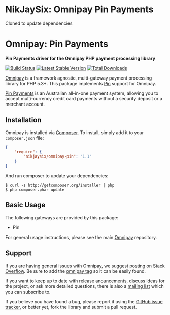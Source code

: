 # NikJaySix: Omnipay Pin Payments

Cloned to update dependencies

# Omnipay: Pin Payments

**Pin Payments driver for the Omnipay PHP payment processing library**

[![Build Status](https://travis-ci.org/thephpleague/omnipay-pin.png?branch=master)](https://travis-ci.org/thephpleague/omnipay-pin)
[![Latest Stable Version](https://poser.pugx.org/omnipay/pin/version.png)](https://packagist.org/packages/omnipay/pin)
[![Total Downloads](https://poser.pugx.org/omnipay/pin/d/total.png)](https://packagist.org/packages/omnipay/pin)

[Omnipay](https://github.com/thephpleague/omnipay) is a framework agnostic, multi-gateway payment
processing library for PHP 5.3+. This package implements [Pin](https://pinpayments.com/) support for Omnipay.

[Pin Payments](https://pinpayments.com/) is an Australian all-in-one payment system, allowing you
to accept multi-currency credit card payments without a security
deposit or a merchant account.
 
## Installation

Omnipay is installed via [Composer](http://getcomposer.org/). To install, simply add it
to your `composer.json` file:

```json
{
    "require": {
        "nikjaysix/omnipay-pin": "1.1"
    }
}
```

And run composer to update your dependencies:

    $ curl -s http://getcomposer.org/installer | php
    $ php composer.phar update

## Basic Usage

The following gateways are provided by this package:

* Pin

For general usage instructions, please see the main [Omnipay](https://github.com/thephpleague/omnipay)
repository.

## Support

If you are having general issues with Omnipay, we suggest posting on
[Stack Overflow](http://stackoverflow.com/). Be sure to add the
[omnipay tag](http://stackoverflow.com/questions/tagged/omnipay) so it can be easily found.

If you want to keep up to date with release anouncements, discuss ideas for the project,
or ask more detailed questions, there is also a [mailing list](https://groups.google.com/forum/#!forum/omnipay) which
you can subscribe to.

If you believe you have found a bug, please report it using the [GitHub issue tracker](https://github.com/thephpleague/omnipay-pin/issues),
or better yet, fork the library and submit a pull request.
